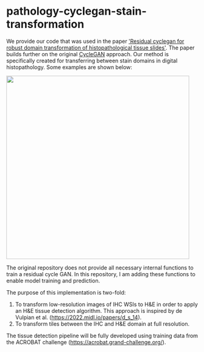 # pathology-cyclegan-stain-transformation

We provide our code that was used in the paper ['Residual cyclegan for robust domain transformation of histopathological tissue slides'](https://pubmed.ncbi.nlm.nih.gov/33647784/). The paper builds further on the original [CycleGAN](https://github.com/junyanz/CycleGAN) approach. Our method is specifically created for transferring between stain domains in digital histopathology. Some examples are shown below:

<img src='imgs/examples.jpg' align="center" width=480>

The original repository does not provide all necessary internal functions to train a residual cycle GAN. In this repository, I am adding these functions to enable model training and prediction. 

The purpose of this implementation is two-fold: 
1. To transform low-resolution images of IHC WSIs to H&E in order to apply an H&E tissue detection algorithm. This approach is inspired by de Vulpian et al. (https://2022.midl.io/papers/d_s_14). 
2. To transform tiles between the IHC and H&E domain at full resolution. 

The tissue detection pipeline will be fully developed using training data from the ACROBAT challenge (https://acrobat.grand-challenge.org/). 
